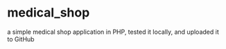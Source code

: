 # medical_shop
a simple medical shop application in PHP, tested it locally, and uploaded it to GitHub
